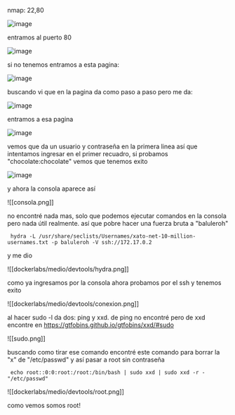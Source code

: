 nmap: 22,80

![image](https://github.com/user-attachments/assets/28eb06bd-22a9-4d2e-be09-2177f3826681)

entramos al puerto 80

![image](https://github.com/user-attachments/assets/8c83f0ba-3079-487e-b448-ec8f37ff43ea)

si no tenemos entramos a esta pagina:

![image](https://github.com/user-attachments/assets/1b89a79e-1d5a-4517-b6bb-d6a16b3c4f5b)

buscando vi que en la pagina da como paso a paso pero me da: 

![image](https://github.com/user-attachments/assets/7c8eb49a-2e3e-402a-b2b2-d4e30f3faba4)

entramos a esa pagina

![image](https://github.com/user-attachments/assets/c62698a4-609f-436c-b502-d382473cfe74)

vemos que da un usuario y contraseña en la primera linea así que intentamos ingresar en el primer recuadro, si probamos "chocolate:chocolate" vemos que tenemos exito

![image](https://github.com/user-attachments/assets/cefac903-03c9-4b4c-85e6-96b1113e6400)

y ahora la consola aparece así

![[consola.png]]

no encontré nada mas, solo que podemos ejecutar comandos en la consola pero nada útil realmente. así que pobre hacer una fuerza bruta a "baluleroh" 

     hydra -L /usr/share/seclists/Usernames/xato-net-10-million-usernames.txt -p baluleroh -V ssh://172.17.0.2 

y me dio

![[dockerlabs/medio/devtools/hydra.png]]

como ya ingresamos por la consola ahora probamos por el ssh y tenemos exito

![[dockerlabs/medio/devtools/conexion.png]]

al hacer sudo -l da dos: ping y xxd. de ping no encontré pero de xxd encontre en https://gtfobins.github.io/gtfobins/xxd/#sudo 

![[sudo.png]]

buscando como tirar ese comando encontré este comando para borrar la "x" de "/etc/passwd" y así pasar a root sin contraseña

     echo root::0:0:root:/root:/bin/bash | sudo xxd | sudo xxd -r - "/etc/passwd"

![[dockerlabs/medio/devtools/root.png]]

como vemos somos root!
